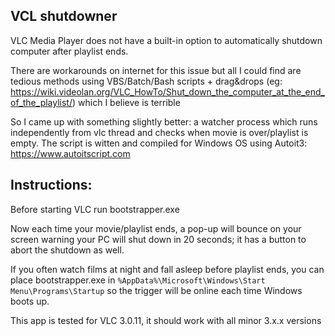 ## VCL shutdowner 

VLC Media Player does not have a built-in option to automatically shutdown computer after playlist ends.

There are workarounds on internet for this issue but all I could find are tedious methods using VBS/Batch/Bash scripts + drag&drops (eg: https://wiki.videolan.org/VLC_HowTo/Shut_down_the_computer_at_the_end_of_the_playlist/) which I believe is terrible

So I came up with something slightly better: a watcher process which runs independently from vlc thread and checks when movie is over/playlist is empty. The script is witten and compiled for Windows OS using Autoit3: https://www.autoitscript.com

## Instructions:

Before starting VLC run bootstrapper.exe

Now each time your movie/playlist ends, a pop-up will bounce on your screen warning your PC will shut down in 20 seconds; it has a button to abort the shutdown as well.

If you often watch films at night and fall asleep before playlist ends, you can place bootstrapper.exe in `%AppData%\Microsoft\Windows\Start Menu\Programs\Startup` so the trigger will be online each time Windows boots up.

This app is tested for VLC 3.0.11, it should work with all minor 3.x.x versions
